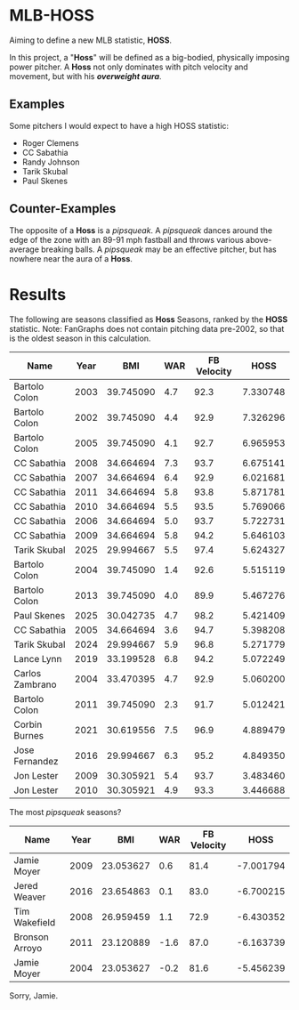 # MLB-HOSS
Aiming to define a new MLB statistic, **HOSS**.

In this project, a "**Hoss**" will be defined as a big-bodied, physically imposing power pitcher. A **Hoss** not only dominates with pitch velocity and movement, but with his **_overweight aura_**.

## Examples
Some pitchers I would expect to have a high HOSS statistic:
- Roger Clemens
- CC Sabathia
- Randy Johnson
- Tarik Skubal
- Paul Skenes

## Counter-Examples
The opposite of a **Hoss** is a *pipsqueak*. A *pipsqueak* dances around the edge of the zone with an 89-91 mph fastball and throws various above-average breaking balls. A *pipsqueak* may be an effective pitcher, but has nowhere near the aura of a **Hoss**.

# Results

The following are seasons classified as **Hoss** Seasons, ranked by the **HOSS** statistic.
Note: FanGraphs does not contain pitching data pre-2002, so that is the oldest season in this calculation.

| Name            | Year | BMI       | WAR | FB Velocity | HOSS     |
| --------------- | ---- | --------- | --- | ---- | -------- |
| Bartolo Colon   | 2003 | 39.745090 | 4.7 | 92.3 | 7.330748 |
| Bartolo Colon   | 2002 | 39.745090 | 4.4 | 92.9 | 7.326296 |
| Bartolo Colon   | 2005 | 39.745090 | 4.1 | 92.7 | 6.965953 |
| CC Sabathia     | 2008 | 34.664694 | 7.3 | 93.7 | 6.675141 |
| CC Sabathia     | 2007 | 34.664694 | 6.4 | 92.9 | 6.021681 |
| CC Sabathia     | 2011 | 34.664694 | 5.8 | 93.8 | 5.871781 |
| CC Sabathia     | 2010 | 34.664694 | 5.5 | 93.5 | 5.769066 |
| CC Sabathia     | 2006 | 34.664694 | 5.0 | 93.7 | 5.722731 |
| CC Sabathia     | 2009 | 34.664694 | 5.8 | 94.2 | 5.646103 |
| Tarik Skubal    | 2025 | 29.994667 | 5.5 | 97.4 | 5.624327 |
| Bartolo Colon   | 2004 | 39.745090 | 1.4 | 92.6 | 5.515119 |
| Bartolo Colon   | 2013 | 39.745090 | 4.0 | 89.9 | 5.467276 |
| Paul Skenes     | 2025 | 30.042735 | 4.7 | 98.2 | 5.421409 |
| CC Sabathia     | 2005 | 34.664694 | 3.6 | 94.7 | 5.398208 |
| Tarik Skubal    | 2024 | 29.994667 | 5.9 | 96.8 | 5.271779 |
| Lance Lynn      | 2019 | 33.199528 | 6.8 | 94.2 | 5.072249 |
| Carlos Zambrano | 2004 | 33.470395 | 4.7 | 92.9 | 5.060200 |
| Bartolo Colon   | 2011 | 39.745090 | 2.3 | 91.7 | 5.012421 |
| Corbin Burnes   | 2021 | 30.619556 | 7.5 | 96.9 | 4.889479 |
| Jose Fernandez  | 2016 | 29.994667 | 6.3 | 95.2 | 4.849350 |
| Jon Lester      | 2009 | 30.305921 | 5.4 | 93.7 | 3.483460 |
| Jon Lester      | 2010 | 30.305921 | 4.9 | 93.3 | 3.446688 |

The most *pipsqueak* seasons?

| Name           | Year | BMI       | WAR  | FB Velocity | HOSS      |
| -------------- | ---- | --------- | ---- | ---- | --------- |
| Jamie Moyer    | 2009 | 23.053627 | 0.6  | 81.4 | -7.001794 |
| Jered Weaver   | 2016 | 23.654863 | 0.1  | 83.0 | -6.700215 |
| Tim Wakefield  | 2008 | 26.959459 | 1.1  | 72.9 | -6.430352 |
| Bronson Arroyo | 2011 | 23.120889 | -1.6 | 87.0 | -6.163739 |
| Jamie Moyer    | 2004 | 23.053627 | -0.2 | 81.6 | -5.456239 |

Sorry, Jamie.
